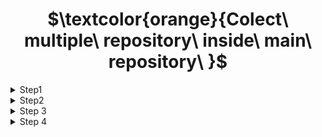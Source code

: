 <h1 align="center"> $\textcolor{orange}{Colect\ multiple\ repository\ inside\ main\ repository\ }$
</h1>

<details>

<summary>
Step1

</summary>
Clone main repository from upstream.

```
git clone (copy url of git from upstream)
```

</details>

<details>

<summary>
Step2
</summary>

cd to (cloned dir)
Make a directory for part1

```
mkdir part1
```

</details>

<details>

<summary>
Step 3
</summary>
cd to main repo, add and commit  the downsteem changes to upstream

```
git add .
```

```
git commit -m "xxxx"
```

```
git push -u origin main
```

</details>

<details>

<summary>
Step 4
</summary>
Create react app or any project work file in js inside the sub directory part1 . Then push all work upstream like normal repo.

#### You can skip this step and jump to step 4 and comeback here later.

```
git add .
```

```
git commit -m "xxxx"
```

```
git push -u origin main
```

</details>
